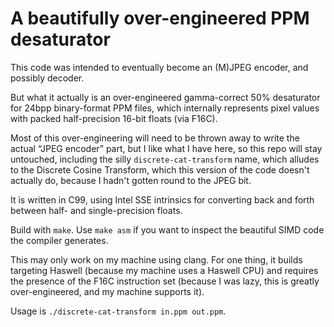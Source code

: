 # A beautifully over-engineered PPM desaturator

This code was intended to eventually become an (M)JPEG encoder, and possibly decoder.

But what it actually is an over-engineered gamma-correct 50% desaturator for 24bpp binary-format PPM files, which internally represents pixel values with packed half-precision 16-bit floats (via F16C).

Most of this over-engineering will need to be thrown away to write the actual “JPEG encoder” part, but I like what I have here, so this repo will stay untouched, including the silly `discrete-cat-transform` name, which alludes to the Discrete Cosine Transform, which this version of the code doesn't actually do, because I hadn't gotten round to the JPEG bit.

It is written in C99, using Intel SSE intrinsics for converting back and forth between half- and single-precision floats.

Build with `make`. Use `make asm` if you want to inspect the beautiful SIMD code the compiler generates.

This may only work on my machine using clang. For one thing, it builds targeting Haswell (because my machine uses a Haswell CPU) and requires the presence of the F16C instruction set (because I was lazy, this is greatly over-engineered, and my machine supports it).

Usage is `./discrete-cat-transform in.ppm out.ppm`.
